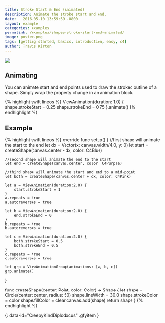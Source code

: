 ```yaml
---
title: Stroke Start & End (Animated)
description: Animate the stroke start and end.
date:   2016-05-10 13:59:59 -0800
layout: example
categories: examples
permalink: /examples/shapes-stroke-start-end-animated/
image: poster.png
tags: [getting started, basics, introduction, easy, c4]
author: Travis Kirton
---
```

![](stroke-start-end-animated.png)

## Animating
You can animate start and end points used to draw the stroked outline of a shape. Simply wrap the property change in an animation block.

{% highlight swift lineos %}
ViewAnimation(duration: 1.0) {
    shape.strokeStart = 0.25
    shape.strokeEnd = 0.75
}.animate()
{% endhighlight %}

## Example
{% highlight swift lineos %}
override func setup() {
    //first shape will animate the start to the end
    let dx = Vector(x: canvas.width/4.0, y: 0)
    let start = createShape(canvas.center - dx, color: C4Blue)

    //second shape will animate the end to the start
    let end = createShape(canvas.center, color: C4Purple)

    //third shape will animate the start and end to a mid-point
    let both = createShape(canvas.center + dx, color: C4Pink)

    let a = ViewAnimation(duration:2.0) {
        start.strokeStart = 1
    }
    a.repeats = true
    a.autoreverses = true

    let b = ViewAnimation(duration:2.0) {
        end.strokeEnd = 0
    }
    b.repeats = true
    b.autoreverses = true

    let c = ViewAnimation(duration:2.0) {
        both.strokeStart = 0.5
        both.strokeEnd = 0.5
    }
    c.repeats = true
    c.autoreverses = true

    let grp = ViewAnimationGroup(animations: [a, b, c])
    grp.animate()
}

func createShape(center: Point, color: Color) -> Shape {
    let shape = Circle(center: center, radius: 50)
    shape.lineWidth = 30.0
    shape.strokeColor = color
    shape.fillColor = clear
    canvas.add(shape)
    return shape
}
{% endhighlight %}

![](){: data-id="CreepyKindDiplodocus" .gfyitem }